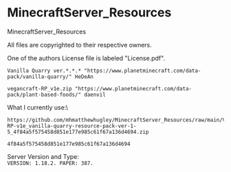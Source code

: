 # MinecraftServer_Resources

MinecraftServer_Resources

All files are copyrighted to their respective owners.

One of the authors License file is labeled "License.pdf".

`Vanilla Quarry ver.*.*.* "https://www.planetminecraft.com/data-pack/vanilla-quarry/" HeDeAn`

`vegancraft-RP_v1e.zip "https://www.planetminecraft.com/data-pack/plant-based-foods/" daenvil`

What I currently use:\
```
https://github.com/mhmatthewhugley/MinecraftServer_Resources/raw/main/VegancraftAndQuarry/vegancraft-RP-v1e_vanilla-quarry-resource-pack-ver-1-5_4f84a5f575458d851e177e985c61f67a136d4694.zip
```
```4f84a5f575458d851e177e985c61f67a136d4694```

Server Version and Type:\
```VERSION: 1.18.2. PAPER: 387.```
